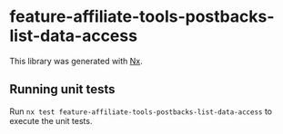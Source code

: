 # feature-affiliate-tools-postbacks-list-data-access

This library was generated with [Nx](https://nx.dev).

## Running unit tests

Run `nx test feature-affiliate-tools-postbacks-list-data-access` to execute the unit tests.
